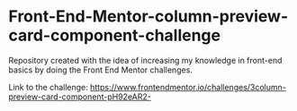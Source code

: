 # Front-End-Mentor-column-preview-card-component-challenge

Repository created with the idea of increasing my knowledge in front-end basics by doing the Front End Mentor challenges.

Link to the challenge: 
https://www.frontendmentor.io/challenges/3column-preview-card-component-pH92eAR2-
